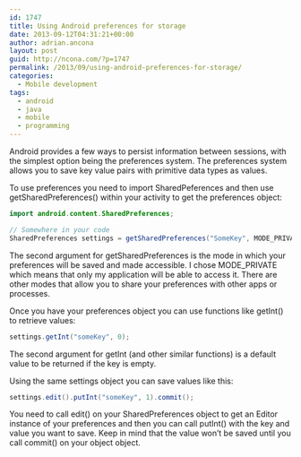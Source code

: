 ```yaml
---
id: 1747
title: Using Android preferences for storage
date: 2013-09-12T04:31:21+00:00
author: adrian.ancona
layout: post
guid: http://ncona.com/?p=1747
permalink: /2013/09/using-android-preferences-for-storage/
categories:
  - Mobile development
tags:
  - android
  - java
  - mobile
  - programming
---
```

Android provides a few ways to persist information between sessions, with the simplest option being the preferences system. The preferences system allows you to save key value pairs with primitive data types as values.

To use preferences you need to import SharedPeferences and then use getSharedPreferences() within your activity to get the preferences object:

```java
import android.content.SharedPreferences;

// Somewhere in your code
SharedPreferences settings = getSharedPreferences("SomeKey", MODE_PRIVATE);
```

<!--more-->

The second argument for getSharedPreferences is the mode in which your preferences will be saved and made accessible. I chose MODE_PRIVATE which means that only my application will be able to access it. There are other modes that allow you to share your preferences with other apps or processes.

Once you have your preferences object you can use functions like getInt() to retrieve values:

```java
settings.getInt("someKey", 0);
```

The second argument for getInt (and other similar functions) is a default value to be returned if the key is empty.

Using the same settings object you can save values like this:

```java
settings.edit().putInt("someKey", 1).commit();
```

You need to call edit() on your SharedPreferences object to get an Editor instance of your preferences and then you can call putInt() with the key and value you want to save. Keep in mind that the value won&#8217;t be saved until you call commit() on your object object.
